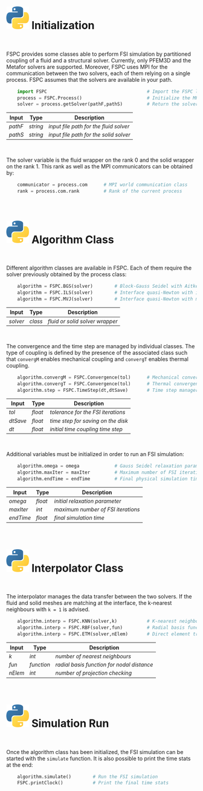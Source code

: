 # <img src="Python.svg" width="60"/> Initialization

<br />

FSPC provides some classes able to perform FSI simulation by partitioned coupling of a fluid and a structural solver. Currently, only PFEM3D and the Metafor solvers are supported. Moreover, FSPC uses MPI for the communication between the two solvers, each of them relying on a single process. FSPC assumes that the solvers are available in your path.

```python
    import FSPC                                     # Import the FSPC library
    process = FSPC.Process()                        # Initialize the MPI process
    solver = process.getSolver(pathF,pathS)         # Return the solver wrapper
```

| Input             | Type              | Description                                   |
|-------------------|-------------------|-----------------------------------------------|
| *pathF*           | *string*          | *input file path for the fluid solver*        |
| *pathS*           | *string*          | *input file path for the solid solver*        |

<br />

The solver variable is the fluid wrapper on the rank 0 and the solid wrapper on the rank 1. This rank as well as the MPI communicators can be obtained by:

```python
    communicator = process.com      # MPI world communication class
    rank = process.com.rank         # Rank of the current process
```

<br />

# <img src="Python.svg" width="60"/> Algorithm Class

<br />


Different algorithm classes are available in FSPC. Each of them require the solver previously obtained by the process class:

```python
    algorithm = FSPC.BGS(solver)        # Block-Gauss Seidel with Aitken dynamic relexation
    algorithm = FSPC.ILS(solver)        # Interface quasi-Newton with inverse least squares 
    algorithm = FSPC.MVJ(solver)        # Interface quasi-Newton with multi-vector Jacobian
```

| Input             | Type                      | Description                               |
|-------------------|---------------------------|-------------------------------------------|
| *solver*          | *class*                   | *fluid or solid solver wrapper*           |

<br />

The convergence and the time step are managed by individual classes. The type of coupling is defined by the presence of the associated class such that `convergM` enables mechanical coupling and `convergT` enables thermal coupling.

```python
    algorithm.convergM = FSPC.Convergence(tol)      # Mechanical convergence class
    algorithm.convergT = FSPC.Convergence(tol)      # Thermal convergence class
    algorithm.step = FSPC.TimeStep(dt,dtSave)       # Time step manager class
```

| Input             | Type                      | Description                                |
|-------------------|---------------------------|--------------------------------------------|
| *tol*             | *float*                   | *tolerance for the FSI iterations*         |
| *dtSave*          | *float*                   | *time step for saving on the disk*         |
| *dt*              | *float*                   | *initial time coupling time step*          |

<br />

Additional variables must be initialized in order to run an FSI simulation:

```python
    algorithm.omega = omega             # Gauss Seidel relaxation parameter
    algorithm.maxIter = maxIter         # Maximum number of FSI iterations
    algorithm.endTime = endTime         # Final physical simulation time
```

| Input             | Type                      | Description                               |
|-------------------|---------------------------|-------------------------------------------|
| *omega*           | *float*                   | *initial relaxation parameter*            |
| *maxIter*         | *int*                     | *maximum number of FSI iterations*        |
| *endTime*         | *float*                   | *final simulation time*                   |

<br />

# <img src="Python.svg" width="60"/> Interpolator Class

<br />

The interpolator manages the data transfer between the two solvers. If the fluid and solid meshes are matching at the interface, the k-nearest neighbours with `k = 1` is advised.

```python
    algorithm.interp = FSPC.KNN(solver,k)           # K-nearest neighbours interpolator
    algorithm.interp = FSPC.RBF(solver,fun)         # Radial basis function interpolator
    algorithm.interp = FSPC.ETM(solver,nElem)       # Direct element transfer method
```

| Input             | Type                      | Description                                     |
|-------------------|---------------------------|-------------------------------------------------|
| *k*               | *int*                     | *number of nearest neighbours*                  |
| *fun*             | *function*                | *radial basis function for nodal distance*      |
| *nElem*           | *int*                     | *number of projection checking*                 |

<br />

# <img src="Python.svg" width="60"/> Simulation Run

<br />

Once the algorithm class has been initialized, the FSI simulation can be started with the `simulate` function. It is also possible to print the time stats at the end:

```python
    algorithm.simulate()        # Run the FSI simulation
    FSPC.printClock()           # Print the final time stats
```